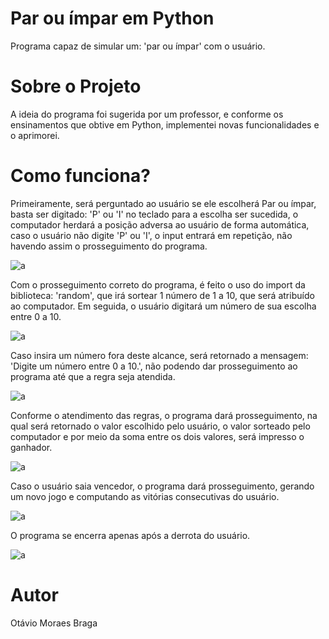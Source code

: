 # Par ou ímpar em Python
Programa capaz de simular um: 'par ou ímpar' com o usuário.

# Sobre o Projeto
A ideia do programa foi sugerida por um professor, e conforme os ensinamentos que obtive em Python, implementei novas funcionalidades e o aprimorei.


# Como funciona?
Primeiramente, será perguntado ao usuário se ele escolherá Par ou ímpar, basta ser digitado: 'P' ou 'I' no teclado para a escolha ser sucedida, o computador herdará a posição adversa ao usuário de forma automática, caso o usuário não digite 'P' ou 'I', o input entrará em repetição, não havendo assim o prosseguimento do programa.

![a](https://user-images.githubusercontent.com/84475339/165332047-bcc8283b-2066-4413-b50f-e10e1df5a715.png)

Com o prosseguimento correto do programa, é feito o uso do import da biblioteca: 'random', que irá sortear 1 número de 1 a 10, que será atribuído ao computador. Em seguida, o usuário digitará um número de sua escolha entre 0 a 10.

![a](https://user-images.githubusercontent.com/84475339/165328280-8668c390-57c1-400b-b6eb-787155e976ca.png)

Caso insira um número fora deste alcance, será retornado a mensagem: 'Digite um número entre 0 a 10.', não podendo dar prosseguimento ao programa até que a regra seja atendida. 

![a](https://user-images.githubusercontent.com/84475339/165328765-04edf622-b78b-479d-bf30-233740ed5dfd.png)

Conforme o atendimento das regras, o programa dará prosseguimento, na qual será retornado o valor escolhido pelo usuário, o valor sorteado pelo computador e por meio da soma entre os dois valores, será impresso o ganhador. 

![a](https://user-images.githubusercontent.com/84475339/165329153-e38f2991-14d7-4c7b-b2e9-2ad3c94a8131.png)


Caso o usuário saia vencedor, o programa dará prosseguimento, gerando um novo jogo e computando as vitórias consecutivas do usuário.


![a](https://user-images.githubusercontent.com/84475339/165329836-b40aea13-4bd5-4212-8308-e18a80ceb652.png)


O programa se encerra apenas após a derrota do usuário.

![a](https://user-images.githubusercontent.com/84475339/165330035-8a4de6d9-ac35-4f90-89a7-af8939dd1dff.png)


# Autor
Otávio Moraes Braga



